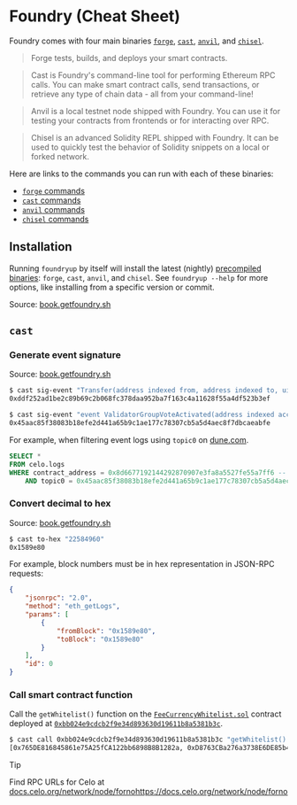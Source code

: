 # Foundry (Cheat Sheet)

Foundry comes with four main binaries [`forge`](https://book.getfoundry.sh/forge), 
[`cast`](https://book.getfoundry.sh/cast), [`anvil`](https://book.getfoundry.sh/anvil), 
and [`chisel`](https://book.getfoundry.sh/chisel).

> Forge tests, builds, and deploys your smart contracts.

> Cast is Foundry's command-line tool for performing Ethereum RPC calls. You can make smart 
> contract calls, send transactions, or retrieve any type of chain data - all from your 
> command-line!

> Anvil is a local testnet node shipped with Foundry. You can use it for testing your 
> contracts from frontends or for interacting over RPC.

> Chisel is an advanced Solidity REPL shipped with Foundry. It can be used to quickly test 
> the behavior of Solidity snippets on a local or forked network.

Here are links to the commands you can run with each of these binaries:

-   [`forge` commands](https://book.getfoundry.sh/reference/forge/) 
-   [`cast` commands](https://book.getfoundry.sh/reference/cast/)
-   [`anvil` commands](https://book.getfoundry.sh/reference/anvil/)
-   [`chisel` commands](https://book.getfoundry.sh/reference/chisel/)

## Installation

Running `foundryup` by itself will install the latest (nightly) [precompiled binaries](https://book.getfoundry.sh/getting-started/installation#precompiled-binaries): `forge`, `cast`, `anvil`, and `chisel`. See `foundryup --help` for more options, like installing from a specific version or commit.

Source: [book.getfoundry.sh](https://book.getfoundry.sh/getting-started/installation)

## `cast`

### Generate event signature

Source: [book.getfoundry.sh](https://book.getfoundry.sh/reference/cast/cast-sig-event#cast-sig-event)

```sh
$ cast sig-event "Transfer(address indexed from, address indexed to, uint256 amount)"
0xddf252ad1be2c89b69c2b068fc378daa952ba7f163c4a11628f55a4df523b3ef

$ cast sig-event "event ValidatorGroupVoteActivated(address indexed account,address indexed group,uint256 value,uint256 units)"
0x45aac85f38083b18efe2d441a65b9c1ae177c78307cb5a5d4aec8f7dbcaeabfe
```

For example, when filtering event logs using `topic0` on [dune.com](https://dune.com/).

```sql
SELECT *
FROM celo.logs
WHERE contract_address = 0x8d6677192144292870907e3fa8a5527fe55a7ff6 -- ElectionProxy
    AND topic0 = 0x45aac85f38083b18efe2d441a65b9c1ae177c78307cb5a5d4aec8f7dbcaeabfe -- ValidatorGroupVoteActivated
```


### Convert decimal to hex 

Source: [book.getfoundry.sh](https://book.getfoundry.sh/reference/cast/cast-to-hex#cast-to-hex)

```sh
$ cast to-hex "22584960"
0x1589e80
```

For example, block numbers must be in hex representation in JSON-RPC requests:

```json
{
    "jsonrpc": "2.0",
    "method": "eth_getLogs",
    "params": [
        {
            "fromBlock": "0x1589e80",
            "toBlock": "0x1589e80"
        }
    ],
    "id": 0
}
```

### Call smart contract function

Call the `getWhitelist()` function on the [`FeeCurrencyWhitelist.sol`](https://github.com/celo-org/celo-monorepo/blob/cc8c3448938f7ff3e1f4e7a5ab692904729dcdc9/packages/protocol/contracts/common/FeeCurrencyWhitelist.sol#L4) contract deployed at [`0xbb024e9cdcb2f9e34d893630d19611b8a5381b3c`](https://celoscan.io/address/0xbb024e9cdcb2f9e34d893630d19611b8a5381b3c).

```sh
$ cast call 0xbb024e9cdcb2f9e34d893630d19611b8a5381b3c "getWhitelist() (address[] memory)" --rpc-url='https://forno.celo.org'
[0x765DE816845861e75A25fCA122bb6898B8B1282a, 0xD8763CBa276a3738E6DE85b4b3bF5FDed6D6cA73, 0xe8537a3d056DA446677B9E9d6c5dB704EaAb4787, 0x73F93dcc49cB8A239e2032663e9475dd5ef29A08]
```

> [!TIP]
> Find RPC URLs for Celo at [docs.celo.org/network/node/forno](https://docs.celo.org/network/node/forno)https://docs.celo.org/network/node/forno
